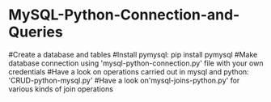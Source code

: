 # MySQL-Python-Connection-and-Queries
#Create a database and tables
#Install pymysql: pip install pymysql
#Make database connection using 'mysql-python-connection.py' file with your own credentials
#Have a look on operations carried out in mysql and python: 'CRUD-python-mysql.py'
#Have a look on'mysql-joins-python.py' for various kinds of join operations
